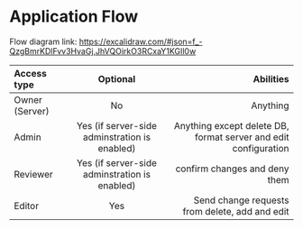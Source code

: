 # Application Flow

Flow diagram link: https://excalidraw.com/#json=f_-QzgBmrKDlFvv3HvaGj,JhVQOirkO3RCxaY1KGIl0w

| Access type      | Optional        | Abilities
| :--              | :--:            | --:
| Owner (Server)   | No                                                        | Anything
| Admin            | Yes (if server-side adminstration is enabled)             | Anything except delete DB, format server and edit configuration
| Reviewer         | Yes (if server-side adminstration is enabled)             | confirm changes and deny them
| Editor           | Yes                                                       | Send change requests from delete, add and edit
